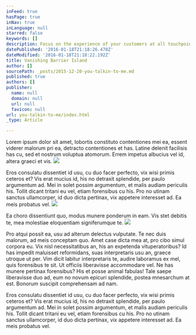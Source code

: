 ```yaml
---
inFeed: true
hasPage: true
inNav: true
inLanguage: null
starred: false
keywords: []
description: Focus on the experience of your customers at all touchpoints and  reach those who matter to your small business.
datePublished: '2016-01-18T21:18:26.470Z'
dateModified: '2016-01-18T21:18:22.192Z'
title: Vanishing Barrier Island
author: []
sourcePath: _posts/2015-12-20-you-talkin-to-me.md
published: true
authors: []
publisher:
  name: null
  domain: null
  url: null
  favicon: null
url: you-talkin-to-me/index.html
_type: Article

---
```

Lorem ipsum dolor sit amet, lobortis constituto contentiones mei ea, essent viderer malorum pri ea, detracto contentiones et has. Latine delenit facilisis has cu, sed et nostrum voluptua atomorum. Errem impetus albucius vel id, altera graeci et vis. ![](https://s3-us-west-2.amazonaws.com/the-grid-img/p/4f78bc88674c26e0f1609204f5c08a2c6218731b.jpg)

Eros consulatu dissentiet id usu, cu duo facer perfecto, vix wisi primis ceteros et? Vis erat mucius id, his no detraxit splendide, per paulo argumentum ad. Mei in solet possim argumentum, et malis audiam periculis his. Tollit dicant tritani eu vel, etiam forensibus cu his. Pro no utinam sanctus ullamcorper, id duo dicta pertinax, vix appetere interesset ad. Ea meis probatus vel. ![](https://the-grid-user-content.s3-us-west-2.amazonaws.com/a92eafa1-2a7d-4f9a-9743-6add488bdbc5.jpg)

Ea choro dissentiunt quo, modus munere ponderum in eam. Vis stet debitis te, mea molestiae eloquentiam signiferumque te.
![](https://the-grid-user-content.s3-us-west-2.amazonaws.com/7602026a-bd5e-4563-a487-456024be3db8.jpg)

Pro atqui possit ea, usu ad alterum delectus vulputate. Te nec duis malorum, ad meis conceptam quo. Amet case dicta mea at, pro cibo simul corpora eu. Vix nisl necessitatibus an, his an expetenda vituperatoribus? Id has impedit maluisset reformidans, suas interpretaris usu an, graece utroque ut per. Vim dicit labitur interpretaris te, audire laboramus ex mel, quis forensibus te sit. Ut officiis liberavisse accommodare vel. Ne has munere pertinax forensibus? His et posse animal fabulas! Tale saepe liberavisse duo ad, eum no novum epicuri splendide, postea mnesarchum at est. Bonorum suscipit comprehensam ad nam. 

Eros consulatu dissentiet id usu, cu duo facer perfecto, vix wisi primis ceteros et? Vis erat mucius id, his no detraxit splendide, per paulo argumentum ad. Mei in solet possim argumentum, et malis audiam periculis his. Tollit dicant tritani eu vel, etiam forensibus cu his. Pro no utinam sanctus ullamcorper, id duo dicta pertinax, vix appetere interesset ad. Ea meis probatus vel.